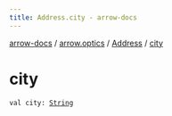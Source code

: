 ```yaml
---
title: Address.city - arrow-docs
---
```


[arrow-docs](../../index.html) / [arrow.optics](../index.html) / [Address](index.html) / [city](./city.html)

# city

`val city: `[`String`](https://kotlinlang.org/api/latest/jvm/stdlib/kotlin/-string/index.html)